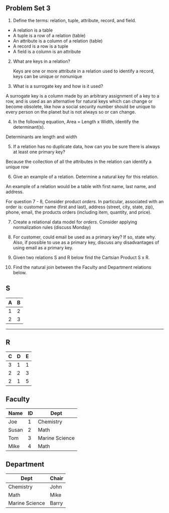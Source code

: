 ## Problem Set 3 

1. Define the terms: relation, tuple, attribute, record, and field.

  - A relation is a table
  - A tuple is a row of a relation (table)
  - An attribute is a column of a relation (table)
  - A record is a row is a tuple
  - A field is a column is an attribute

2. What are keys in a relation?

   Keys are one or more attribute in a relation used to identify a record, keys can be unique or nonunique

3. What is a surrogate key and how is it used?

  A surrogate key is a column made by an arbitrary assignment of a key to a row, and is used as an alternative for natural keys which can change or become obsolete, like how a social security number should be unique to every person on the planet but is not always so or can change.

4. In the following equation, Area = Length x Width, identify the determinant(s).

  Determinants are length and width

5. If a relation has no duplicate data, how can you be sure there is always at least one primary key?

  Because the collection of all the attributes in the relation can identify a unique row

6. Give an example of a relation.  Determine a natural key for this relation.

  An example of a relation would be a table with first name, last name, and address.

  For question 7 - 8, Consider product *orders*.  In particular, associated with an order is: customer name (first and last), address (street, city, state, zip), phone, email, the products orders (including item, quantity, and price). 

7. Create a relational data model for *orders*.  Consider applying normalization rules (discuss Monday)

  

8. For customer, could email be used as a primary key?  If so, state why.  Also, if possible to use as a primary key, discuss any disadvantages of using email as a primary key.

  

9. Given two relations S and R below find the Cartsian Product S x R. 

  

10. Find the natural join between the Faculty and Department relations below.

  

S
--------------
| A | B |
|---|---|
| 1 | 2 |
| 2 | 3 |
---------

R
------------
| C | D | E |
|---|---|---|
| 3 | 1 | 1 |
| 2 | 2 | 3 |
| 2 | 1 | 5 |



Faculty
--------------
| Name | ID | Dept |
|-------|----|----------------|
| Joe | 1 | Chemistry |
| Susan | 2 | Math |
| Tom | 3 | Marine Science |
| Mike | 4 | Math |


Department
------------
| Dept | Chair  |
|---|---|
| Chemistry | John |
| Math | Mike |
| Marine Science | Barry |
